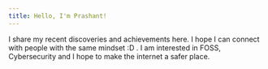 ```yaml
---
title: Hello, I'm Prashant!
---
```


I share my recent discoveries and achievements here. I hope I can connect with people with the same mindset :D . I am interested in FOSS, Cybersecurity and I hope to make the internet a safer place.